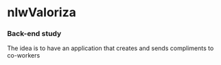 # nlwValoriza
### Back-end study 

The idea is to have an application that creates and sends compliments to co-workers
